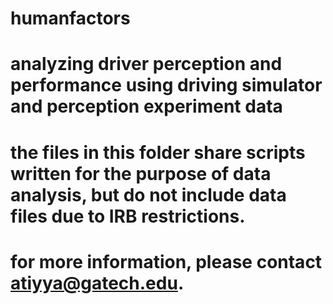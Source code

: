 # humanfactors
# analyzing driver perception and performance using driving simulator and perception experiment data

# the files in this folder share scripts written for the purpose of data analysis, but do not include data files due to IRB restrictions. 
# for more information, please contact atiyya@gatech.edu.


